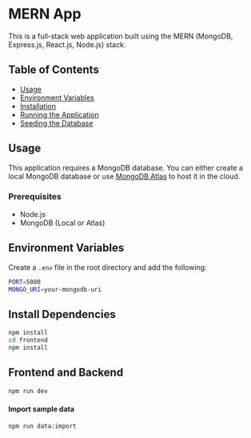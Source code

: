 # MERN App

This is a full-stack web application built using the MERN (MongoDB, Express.js, React.js, Node.js) stack.

## Table of Contents
- [Usage](#usage)
- [Environment Variables](#environment-variables)
- [Installation](#installation)
- [Running the Application](#running-the-application)
- [Seeding the Database](#seeding-the-database)


## Usage

This application requires a MongoDB database. You can either create a local MongoDB database or use [MongoDB Atlas](https://www.mongodb.com/cloud/atlas) to host it in the cloud.

### Prerequisites
- Node.js
- MongoDB (Local or Atlas)

## Environment Variables

Create a `.env` file in the root directory and add the following:

```bash
PORT=5000
MONGO_URI=your-mongodb-uri
```

## Install Dependencies
```bash
npm install
cd frontend
npm install
```

## Frontend and Backend
```bash
npm run dev
```

#### Import sample data
```bash
npm run data:import
```


